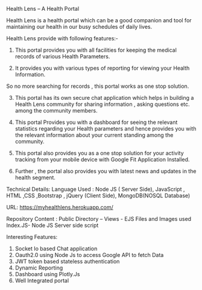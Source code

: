 Health Lens – A Health Portal

Health Lens is a health portal which can be a good companion and tool for maintaining our health in our busy schedules of daily lives.

Health Lens provide with following features:-

1.	This portal provides you with all facilities for keeping the medical records of various Health Parameters.

2.	It provides you with various types of reporting for viewing your Health Information.

So no more searching for records , this portal works as one stop solution.

3.	This portal has its own secure chat application which helps in building a Health Lens community for sharing information , asking questions etc. among the community members.

4.	This portal Provides you with a dashboard for seeing the relevant statistics regarding your Health parameters and hence provides you with the relevant information about your current standing among the community.

5.	This portal also provides you as a one stop solution for your activity tracking from your mobile device with Google Fit Application Installed.

6.	Further , the portal also provides you with latest news and updates in the health segment.

Technical Details:
       Language Used : Node JS ( Server Side), JavaScript , HTML ,CSS ,Bootstrap , jQuery (Client Side), MongoDB(NOSQL Database)

URL:
       https://myhealthlens.herokuapp.com/

Repository Content :
      Public Directory – Views - EJS Files and Images used
      Index.JS- Node JS Server side script 

Interesting Features:
1.	Socket Io based Chat application
2.	Oauth2.0 using Node Js to access Google API to fetch Data
3.	JWT token based stateless authentication
4.	Dynamic Reporting
5.	Dashboard using Plotly.Js
6.	Well Integrated portal
